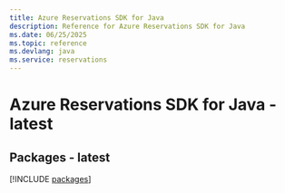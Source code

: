 ```yaml
---
title: Azure Reservations SDK for Java
description: Reference for Azure Reservations SDK for Java
ms.date: 06/25/2025
ms.topic: reference
ms.devlang: java
ms.service: reservations
---
```

# Azure Reservations SDK for Java - latest
## Packages - latest
[!INCLUDE [packages](reservations-index.md)]